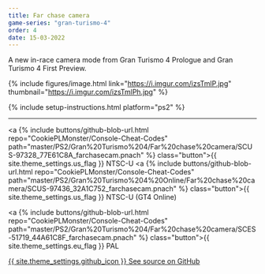 ```yaml
---
title: Far chase camera
game-series: "gran-turismo-4"
order: 4
date: 15-03-2022
---
```


A new in-race camera mode from Gran Turismo 4 Prologue and Gran Turismo 4 First Preview.

{% include figures/image.html link="https://i.imgur.com/izsTmlP.jpg" thumbnail="https://i.imgur.com/izsTmlPh.jpg" %}

{% include setup-instructions.html platform="ps2" %}

***

<a {% include buttons/github-blob-url.html repo="CookiePLMonster/Console-Cheat-Codes" path="master/PS2/Gran%20Turismo%204/Far%20chase%20camera/SCUS-97328_77E61C8A_farchasecam.pnach" %} class="button">{{ site.theme_settings.us_flag }} NTSC-U</a>
<a {% include buttons/github-blob-url.html repo="CookiePLMonster/Console-Cheat-Codes" path="master/PS2/Gran%20Turismo%204%20Online/Far%20chase%20camera/SCUS-97436_32A1C752_farchasecam.pnach" %} class="button">{{ site.theme_settings.us_flag }} NTSC-U (GT4 Online)</a>

<a {% include buttons/github-blob-url.html repo="CookiePLMonster/Console-Cheat-Codes" path="master/PS2/Gran%20Turismo%204/Far%20chase%20camera/SCES-51719_44A61C8F_farchasecam.pnach" %} class="button">{{ site.theme_settings.eu_flag }} PAL</a>

<a href="https://github.com/CookiePLMonster/Console-Cheat-Codes/blob/master/PS2/Gran%20Turismo%204/Far%20chase%20camera" class="button github" target="_blank">{{ site.theme_settings.github_icon }} See source on GitHub</a>
